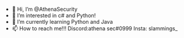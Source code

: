 - 👋 Hi, I’m @AthenaSecurity
- 👀 I’m interested in c# and Python!
- 🌱 I’m currently learning Python and Java
- 📫 How to reach me!!!
Discord:athena sec#0999
Insta: slammings_

<!---
AthenaSecurity/AthenaSecurity is a ✨ special ✨ repository because its `README.md` (this file) appears on your GitHub profile.
You can click the Preview link to take a look at your changes.
--->
